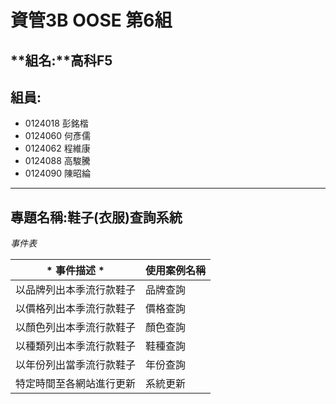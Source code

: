 # **資管3B OOSE 第6組** #
## **組名:**高科F5  ##
## **組員:** ##
- 0124018 彭銘楷
- 0124060 何彥儒
- 0124062 程維康
- 0124088 高駿騰
- 0124090 陳昭綸


----------

## **專題名稱:鞋子(衣服)查詢系統** ##
*事件表*

|*     事件描述         *|使用案例名稱|
|------------------------|------------|
|以品牌列出本季流行款鞋子|  品牌查詢  |
|以價格列出本季流行款鞋子|	 價格查詢  |
|以顏色列出本季流行款鞋子|  顏色查詢  |
|以種類列出本季流行款鞋子|  鞋種查詢  |
|以年份列出當季流行款鞋子|  年份查詢  |
|特定時間至各網站進行更新|  系統更新  |
